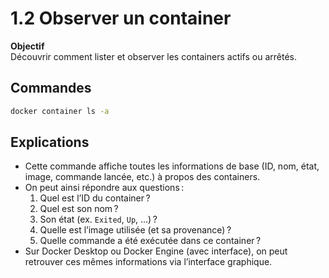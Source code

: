 # 1.2 Observer un container

**Objectif**  
Découvrir comment lister et observer les containers actifs ou arrêtés.

## Commandes

```bash
docker container ls -a
```

## Explications

- Cette commande affiche toutes les informations de base (ID, nom, état, image, commande lancée, etc.) à propos des containers.
- On peut ainsi répondre aux questions :  
  1. Quel est l’ID du container ?  
  2. Quel est son nom ?  
  3. Son état (ex. `Exited`, `Up`, …) ?  
  4. Quelle est l’image utilisée (et sa provenance) ?  
  5. Quelle commande a été exécutée dans ce container ?  
- Sur Docker Desktop ou Docker Engine (avec interface), on peut retrouver ces mêmes informations via l’interface graphique.
